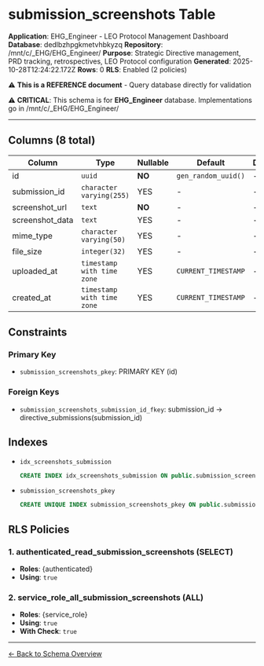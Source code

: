 # submission_screenshots Table

**Application**: EHG_Engineer - LEO Protocol Management Dashboard
**Database**: dedlbzhpgkmetvhbkyzq
**Repository**: /mnt/c/_EHG/EHG_Engineer/
**Purpose**: Strategic Directive management, PRD tracking, retrospectives, LEO Protocol configuration
**Generated**: 2025-10-28T12:24:22.172Z
**Rows**: 0
**RLS**: Enabled (2 policies)

⚠️ **This is a REFERENCE document** - Query database directly for validation

⚠️ **CRITICAL**: This schema is for **EHG_Engineer** database. Implementations go in /mnt/c/_EHG/EHG_Engineer/

---

## Columns (8 total)

| Column | Type | Nullable | Default | Description |
|--------|------|----------|---------|-------------|
| id | `uuid` | **NO** | `gen_random_uuid()` | - |
| submission_id | `character varying(255)` | YES | - | - |
| screenshot_url | `text` | **NO** | - | - |
| screenshot_data | `text` | YES | - | - |
| mime_type | `character varying(50)` | YES | - | - |
| file_size | `integer(32)` | YES | - | - |
| uploaded_at | `timestamp with time zone` | YES | `CURRENT_TIMESTAMP` | - |
| created_at | `timestamp with time zone` | YES | `CURRENT_TIMESTAMP` | - |

## Constraints

### Primary Key
- `submission_screenshots_pkey`: PRIMARY KEY (id)

### Foreign Keys
- `submission_screenshots_submission_id_fkey`: submission_id → directive_submissions(submission_id)

## Indexes

- `idx_screenshots_submission`
  ```sql
  CREATE INDEX idx_screenshots_submission ON public.submission_screenshots USING btree (submission_id)
  ```
- `submission_screenshots_pkey`
  ```sql
  CREATE UNIQUE INDEX submission_screenshots_pkey ON public.submission_screenshots USING btree (id)
  ```

## RLS Policies

### 1. authenticated_read_submission_screenshots (SELECT)

- **Roles**: {authenticated}
- **Using**: `true`

### 2. service_role_all_submission_screenshots (ALL)

- **Roles**: {service_role}
- **Using**: `true`
- **With Check**: `true`

---

[← Back to Schema Overview](../database-schema-overview.md)
